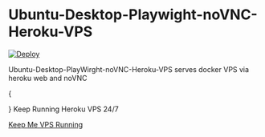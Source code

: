 # Ubuntu-Desktop-Playwight-noVNC-Heroku-VPS

[![Deploy](https://www.herokucdn.com/deploy/button.svg)](https://dashboard.heroku.com/new?template=https://github.com/MOBx02/heroku-vps)

Ubuntu-Desktop-PlayWirght-noVNC-Heroku-VPS serves docker VPS via heroku web and noVNC

{

  }
Keep Running Heroku VPS 24/7

[Keep Me VPS Running](http://kaffeine.herokuapp.com/)


